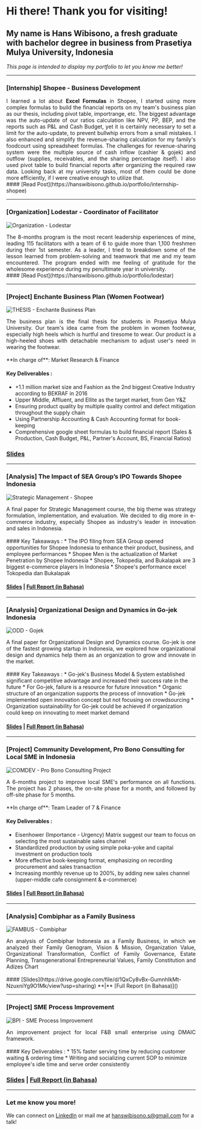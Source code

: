 # Hi there! Thank you for visiting!

##  My name is Hans Wibisono, a fresh graduate with bachelor degree in business from Prasetiya Mulya University, Indonesia

*This page is intended to display my portfolio to let you know me better!*

***

### [Internship] Shopee - Business Development
<div style="text-align: justify"> I learned a lot about <b>Excel Formulas</b> in Shopee, I started using more complex formulas to build the financial reports on my team's business plan as our thesis, including pivot table, importrange, etc. The biggest advantage was the auto-update of our ratios calculation like NPV, PP, BEP, and the reports such as P&L and Cash Budget, yet it is certainly necessary to set a limit for the auto-update, to prevent bullwhip errors from a small mistakes. I also enhanced and simplify the revenue-sharing calculation for my family's foodcourt using spreadsheet formulas. The challenges for revenue-sharing system were the multiple source of cash inflow (cashier & gojek) and outflow (supplies, receivables, and the sharing percentage itself). I also used pivot table to build financial reports after organizing the required raw data. Looking back at my university tasks, most of them could be done more efficiently, if I were creative enough to utilize that.</div>
#### [Read Post](https://hanswibisono.github.io/portfolio/internship-shopee)

***

### [Organization] Lodestar - Coordinator of Facilitator
![Organization - Lodestar](https://user-images.githubusercontent.com/74061521/98791399-97972b80-2437-11eb-81d2-c89436326c7c.JPG)
<div style="text-align: justify"> The 8-months program is the most recent leadership experiences of mine, leading 115 facilitators with a team of 6 to guide more than 1,100 freshmen during their 1st semester. As a leader, I tried to breakdown some of the lesson learned from problem-solving and teamwork that me and my team encountered. The program ended with me feeling of gratitude for the wholesome experience during my penultimate year in university.</div>
#### [Read Post](https://hanswibisono.github.io/portfolio/lodestar)

***

### [Project] Enchante Business Plan (Women Footwear)
![THESIS - Enchante Business Plan](https://user-images.githubusercontent.com/74061521/98456147-72db5380-21ac-11eb-9b72-442d57d1749a.jpg)
<div style="text-align: justify">The business plan is the final thesis for students in Prasetiya Mulya University. Our team's idea came from the problem in women footwear, especially high heels which is hurtful and tiresome to wear. Our product is a high-heeled shoes with detachable mechanism to adjust user's need in wearing the footwear. </div><br/>
**In charge of**:  Market Research & Finance

#### Key Deliverables : 
* +1.1 million market size and Fashion as the 2nd biggest Creative Industry according to BEKRAF in 2016
* Upper Middle, Affluent, and Ellite as the target market, from Gen Y&Z
* Ensuring product quality by multiple quality control and defect mitigation throughout the supply chain
* Using Partnership Accounting & Cash Accounting format for book-keeping
* Comprehensive google sheet formulas to build financial report (Sales & Production, Cash Budget, P&L, Partner's Account, BS, Financial Ratios) 

### [Slides](https://drive.google.com/file/d/1CNAq_8O4uNQyNg608fR02S5Ojdb2RO6o/view?usp=sharing)

***

### [Analysis] The Impact of SEA Group’s IPO Towards Shopee Indonesia 
![Strategic Management - Shopee](https://user-images.githubusercontent.com/74061521/98436664-c055b300-210f-11eb-80a1-c3cea7879e3b.jpg)
<div style="text-align: justify">
A final paper for Strategic Management course, the big theme was strategy formulation, implementation, and evaluation. We decided to dig more in e-commerce industry, especially Shopee as industry's leader in innovation and sales in Indonesia.</div><br/>
#### Key Takeaways :
* The IPO filing from SEA Group opened opportunities for Shopee Indonesia to enhance their product, business, and employee performances
* Shopee Men is the actualization of Market Penetration by Shopee Indonesia 
* Shopee, Tokopedia, and Bukalapak are 3 biggest e-commerce players in Indonesia
* Shopee's performance excel Tokopedia dan Bukalapak

#### [Slides](https://drive.google.com/file/d/1kLa41VSAOe1FPV0voDpLiyIx9iR2c_fh/view?usp=sharing) **|** [Full Report (in Bahasa)]()

***

### [Analysis] Organizational Design and Dynamics in Go-jek Indonesia
![ODD - Gojek](https://user-images.githubusercontent.com/74061521/98440267-80e89000-212a-11eb-9a4e-9c1ff9130543.jpg)
<div style="text-align: justify"> A final paper for Organizational Design and Dynamics course. Go-jek is one of the fastest growing startup in Indonesia, we explored how organizational design and dynamics help them as an organization to grow and innovate in the market. </div><br/>
#### Key Takeaways :
* Go-jek's Business Model & System established significant competitive advantage and increased their success rate in the future
* For Go-jek, failure is a resource for future innovation
* Organic structure of an organization supports the process of innovation
* Go-jek implemented open innovation concept but not focusing on crowdsourcing
* Organization sustainability for Go-jek could be achieved if organization could keep on innovating to meet market demand

#### [Slides](https://drive.google.com/file/d/1TWPJL_x2e-yzom7HqSyYP_YvyLwiC9Ij/view?usp=sharing) **|** [Full Report (in Bahasa)]()

***

### [Project] Community Development, Pro Bono Consulting for Local SME in Indonesia
![COMDEV - Pro Bono Consulting Project](https://user-images.githubusercontent.com/74061521/98443450-e7c37480-213d-11eb-9cef-6c1d89355fe9.jpg)
<div style="text-align: justify"> A 6-months project to improve local SME's performance on all functions. The project has 2 phases, the on-site phase for a month, and followed by off-site phase for 5 months. </div><br/>
**In charge of**:  Team Leader of 7 & Finance

#### Key Deliverables :
* Eisenhower (Importance - Urgency) Matrix suggest our team to focus on selecting the most sustainable sales channel
* Standardized production by using simple poka-yoke and capital investment on production tools
* More effective book-keeping format, emphasizing on recording procurement and sales transaction 
* Increasing monthly revenue up to 200%, by adding new sales channel (upper-middle cafe consignment & e-commerce)

#### [Slides](https://drive.google.com/file/d/1aSwsC1TUqb_0HSwSEAMBSDNgK07SrHIQ/view?usp=sharing) **|** [Full Report (in Bahasa)]()

***

### [Analysis] Combiphar as a Family Business
![FAMBUS - Combiphar](https://user-images.githubusercontent.com/74061521/98455600-80410f80-21a5-11eb-977c-55ff761323c7.jpg)
<div style="text-align: justify"> An analysis of Combiphar Indonesia as a Family Business, in which we analyzed their Family Genogram, Vision & Mission, Organization Value, Organizational Transformation, Conflict of Family Governance, Estate Planning, Transgenerational Entrepreneurial Values, Family Constitution and Adizes Chart </div><br/>
#### [Slides](https://drive.google.com/file/d/1QxCy8vBx-GumnhIkMt-NzuxniYg9O1Mk/view?usp=sharing) **|** [Full Report (in Bahasa)]()

***

### [Project] SME Process Improvement
![BPI - SME Process Improvement](https://user-images.githubusercontent.com/74061521/98455726-3f49fa80-21a7-11eb-9a49-ab7d9ed3a087.jpg)
<div style="text-align: justify"> An improvement project for local F&B small enterprise using DMAIC framework. </div><br/>
#### Key Deliverables :
* 15% faster serving time by reducing customer waiting & ordering time
* Writing and socializing current SOP to minimize employee's idle time and serve order consistently

### [Slides](https://drive.google.com/file/d/1A6l1soAouC69YeAvVa1nigXWI_XnUPWB/view?usp=sharing) **|** [Full Report (in Bahasa)]()

***

   <!-- Things to Add!
        - Organization experiences (Lodestar, MOSE, KMB)
        - Competition
        - Internship & Freelance (Texo, TBI, Shopee, Research project, Tutorku)
        - TKP excel format
        - Enchante excel format
-->


### Let me know you more!
We can connect on [LinkedIn](https://www.linkedin.com/in/hans-wibisono/) or mail me at hanswibisono.s@gmail.com for a talk!

<link rel="shortcut icon" type="image/x-icon" href="https://user-images.githubusercontent.com/74061521/99178605-6c6a5000-2747-11eb-9173-1d2a1d451b6c.png">
